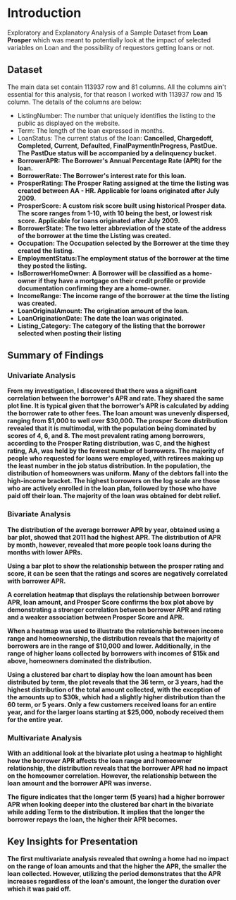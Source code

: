 # Introduction

Exploratory and Explanatory Analysis of a Sample Dataset from **Loan Prosper** which was meant to potentially look at the impact of selected variables on Loan and the possibility of requestors getting loans or not.

## Dataset

The main data set contain 113937 row and 81 columns. All the columns ain't essential for this analysis, for that reason I worked with 113937 row and 15 column. The details of the columns are below:

* ListingNumber: The number that uniquely identifies the listing to the public as displayed on the website.
* Term: The length of the loan expressed in months.
* LoanStatus: The current status of the loan: <b> Cancelled, Chargedoff, Completed, Current, Defaulted, FinalPaymentInProgress, PastDue. The PastDue status will be accompanied by a delinquency bucket.
* BorrowerAPR: The Borrower's Annual Percentage Rate (APR) for the loan.
* BorrowerRate: The Borrower's interest rate for this loan.
* ProsperRating: The Prosper Rating assigned at the time the listing was created between AA - HR. Applicable for loans originated after July 2009.
* ProsperScore: A custom risk score built using historical Prosper data. The score ranges from 1-10, with 10 being the best, or lowest risk score. Applicable for loans originated after July 2009.
* BorrowerState: The two letter abbreviation of the state of the address of the borrower at the time the Listing was created.
* Occupation: The Occupation selected by the Borrower at the time they created the listing.
* EmploymentStatus:The employment status of the borrower at the time they posted the listing.
* IsBorrowerHomeOwner: A Borrower will be classified as a home-owner if they have a mortgage on their credit profile or provide documentation confirming they are a home-owner.
* IncomeRange: The income range of the borrower at the time the listing was created.
* LoanOriginalAmount: The origination amount of the loan.
* LoanOriginationDate: The date the loan was originated.
* Listing_Category: The category of the listing that the borrower selected when posting their listing


## Summary of Findings

### **Univariate Analysis**

From my investigation, I discovered that there was a significant correlation between the borrower's APR and rate. They shared the same plot line. It is typical given that the borrower’s APR is calculated by adding the borrower rate to other fees. The loan amount was unevenly dispersed, ranging from $1,000 to well over $30,000. The prosper Score distribution revealed that it is multimodal, with the population being dominated by scores of 4, 6, and 8. The most prevalent rating among borrowers, according to the Prosper Rating distribution, was C, and the highest rating, AA, was held by the fewest number of borrowers. The majority of people who requested for loans were employed, with retirees making up the least number in the job status distribution. In the population, the distribution of homeowners was uniform. Many of the debtors fall into the high-income bracket. The highest borrowers on the log scale are those who are actively enrolled in the loan plan, followed by those who have paid off their loan. The majority of the loan was obtained for debt relief.

### **Bivariate Analysis**

The distribution of the average borrower APR by year, obtained using a bar plot, showed that 2011 had the highest APR.  The distribution of APR by month, however, revealed that more people took loans during the months with lower APRs.

Using a bar plot to show the relationship between the prosper rating and score, it can be seen that the ratings and scores are negatively correlated with borrower APR. 

A correlation heatmap that displays the relationship between borrower APR, loan amount, and Prosper Score confirms the box plot above by demonstrating a stronger correlation between borrower APR and rating and a weaker association between Prosper Score and APR.

When a heatmap was used to illustrate the relationship between income range and homeownership, the distribution reveals that the majority of borrowers are in the range of $10,000 and lower. Additionally, in the range of higher loans collected by borrowers with incomes of $15k and above, homeowners dominated the distribution.

Using a clustered bar chart to display how the loan amount has been distributed by term, the plot reveals that the 36 term, or 3 years, had the highest distribution of the total amount collected, with the exception of the amounts up to $30k, which had a slightly higher distribution than the 60 term, or 5 years. Only a few customers received loans for an entire year, and for the larger loans starting at $25,000, nobody received them for the entire year.

### **Multivariate Analysis**

With an additional look at the bivariate plot using a heatmap to highlight how the borrower APR affects the loan range and homeowner relationship, the distribution reveals that the borrower APR had no impact on the homeowner correlation. However, the relationship between the loan amount and the borrower APR was inverse.


The figure indicates that the longer term (5 years) had a higher borrower APR when looking deeper into the clustered bar chart in the bivariate while adding Term to the distribution. It implies that the longer the borrower repays the loan, the higher their APR becomes.


## Key Insights for Presentation

The first multivariate analysis revealed that owning a home had no impact on the range of loan amounts and that the higher the APR, the smaller the loan collected. However, utilizing the period demonstrates that the APR increases regardless of the loan's amount, the longer the duration over which it was paid off.
